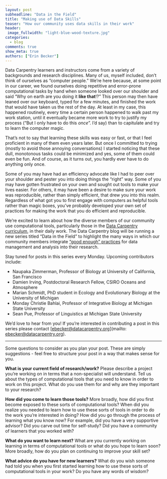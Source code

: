 ```yaml
---
layout: post
subheadline: "Data in the Field"
title: "Making use of Data Skills"
teaser: "How our community uses data skills in their work"
header:
 image_fullwidth: "light-blue-wood-texture.jpg"
categories:
  - blog
comments: true
show_meta: true
authors: ["Erin Becker"]
---
```



Data Carpentry learners and instructors come from a variety of backgrounds and research disciplines. Many of us, myself included, 
don’t think of ourselves as “computer people.” We’re here because, at some point in our career, we found ourselves doing repetitive 
and error-prone computational tasks by hand when someone looked over our shoulder and said 
“Why on earth are you doing it **like that**!?” This person may then have leaned over our keyboard, 
typed for a few minutes, and finished the work that would have taken us the rest of the day. At least in my case, 
this happened routinely, every time a certain person happened to walk past my work station, until it eventually became
more work to try to justify my process (“But I only have to do this *once*”. I’d say) than to capitulate and try to learn the 
computer magic.  


That’s not to say that learning these skills was easy or fast, or that I feel proficient in many of them even years later. But once
I committed to trying (mostly to avoid those annoying conversations) I started noticing that these dull, monotonous tasks could be 
minimized and yes, some of them could even be fun. And of course, as it turns out, you hardly ever have to do anything only once.  


Some of you may have had an efficiency advocate like I had to peer over your shoulder and pester you into doing things the “right” way.
Some of you may have gotten frustrated on your own and sought out tools to make your lives easier. For others, it may have been a desire
to make sure your work was reproducible, rather than simply efficient, that drew you into this realm. Regardless of what got you to first
engage with computers as helpful tools rather than magic boxes, you’ve probably developed your own set of practices for making the work
that you do efficient and reproducible.  


We’re excited to learn about how the diverse members of our community use computational tools, particularly those in the
[Data Carpentry curriculum](http://www.datacarpentry.org/lessons/), in their daily work. The Data Carpentry blog will be running
a new series titled “Data in the Field” to highlight the many ways in which our community members integrate
[“good enough” practices](https://arxiv.org/abs/1609.00037) for data management and analysis into their research. 

Stay tuned for posts in this series every Monday. Upcoming contributors include:
- Naupaka Zimmerman, Professor of Biology at University of California, San Francisco
- Damien Irving, Postdoctoral Research Fellow, CSIRO Oceans and Atmosphere
- Marian Schmidt, PhD student in Ecology and Evolutionary Biology at the University of Michigan
- Monday Christie Bahlai, Professor of Integrative Biology at Michigan State University
- Sean Pue, Professor of Linguistics at Michigan State University

We’d love to hear from you! If you’re interested in contributing a post in this series please contact
[ebecker@datacarpentry.org](mailto: ebecker@datacarpentry.org).  


***   
Some questions to consider as you plan your post. These are simply suggestions - feel free to structure your post in a way
that makes sense for you.  


**What is your current field of research/work?** Please describe a project you’re working on in terms that a non-specialist
will understand. Tell us about the types of computational tools that you need to know in order to work on this project.
What do you use them for and why are they important to your research?    


**How did you come to learn those tools?** More broadly, how did you first become exposed to these sorts of computational tools?
When did you realize you needed to learn how to use these sorts of tools in order to do the work you’re interested in doing?
How did you go through the process of learning what you know now? For example, did you have a very supportive advisor? Did you carve
out time for self-study? Did you have a community of learners that you worked with?   


**What do you want to learn next?** What are you currently working on learning in terms of computational tools or what do you hope
to learn soon? More broadly, how do you plan on continuing to improve your skill set?   


**What advice do you have for new learners?** What do you wish someone had told you when you first started learning how to use these
sorts of computational tools in your work? Do you have any words of wisdom?  


